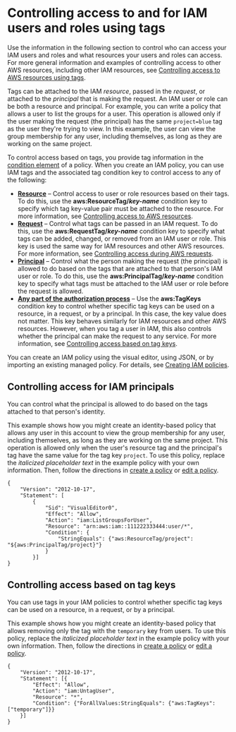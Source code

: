 # Controlling access to and for IAM users and roles using tags<a name="access_iam-tags"></a>

Use the information in the following section to control who can access your IAM users and roles and what resources your users and roles can access\. For more general information and examples of controlling access to other AWS resources, including other IAM resources, see [Controlling access to AWS resources using tags](access_tags.md)\.

Tags can be attached to the IAM *resource*, passed in the *request*, or attached to the *principal* that is making the request\. An IAM user or role can be both a resource and principal\. For example, you can write a policy that allows a user to list the groups for a user\. This operation is allowed only if the user making the request \(the principal\) has the same `project=blue` tag as the user they're trying to view\. In this example, the user can view the group membership for any user, including themselves, as long as they are working on the same project\.

To control access based on tags, you provide tag information in the [condition element](reference_policies_elements_condition.md) of a policy\. When you create an IAM policy, you can use IAM tags and the associated tag condition key to control access to any of the following:
+ **[Resource](access_tags.md#access_tags_control-resources)** – Control access to user or role resources based on their tags\. To do this, use the **aws:ResourceTag/*key\-name*** condition key to specify which tag key\-value pair must be attached to the resource\. For more information, see [Controlling access to AWS resources](access_tags.md#access_tags_control-resources)\.
+ **[Request](access_tags.md#access_tags_control-requests)** – Control what tags can be passed in an IAM request\. To do this, use the **aws:RequestTag/*key\-name*** condition key to specify what tags can be added, changed, or removed from an IAM user or role\. This key is used the same way for IAM resources and other AWS resources\. For more information, see [Controlling access during AWS requests](access_tags.md#access_tags_control-requests)\.
+ **[Principal](#access_iam-tags_control-principals)** – Control what the person making the request \(the principal\) is allowed to do based on the tags that are attached to that person's IAM user or role\. To do this, use the **aws:PrincipalTag/*key\-name*** condition key to specify what tags must be attached to the IAM user or role before the request is allowed\.
+ **[Any part of the authorization process](#access_iam-tags_control-tag-keys)** – Use the **aws:TagKeys** condition key to control whether specific tag keys can be used on a resource, in a request, or by a principal\. In this case, the key value does not matter\. This key behaves similarly for IAM resources and other AWS resources\. However, when you tag a user in IAM, this also controls whether the principal can make the request to any service\. For more information, see [Controlling access based on tag keys](access_tags.md#access_tags_control-tag-keys)\.

You can create an IAM policy using the visual editor, using JSON, or by importing an existing managed policy\. For details, see [Creating IAM policies](access_policies_create.md)\.

## Controlling access for IAM principals<a name="access_iam-tags_control-principals"></a>

You can control what the principal is allowed to do based on the tags attached to that person's identity\. 

This example shows how you might create an identity\-based policy that allows any user in this account to view the group membership for any user, including themselves, as long as they are working on the same project\. This operation is allowed only when the user's resource tag and the principal's tag have the same value for the tag key `project`\. To use this policy, replace the *italicized placeholder text* in the example policy with your own information\. Then, follow the directions in [create a policy](access_policies_create.md) or [edit a policy](access_policies_manage-edit.md)\.

```
{
    "Version": "2012-10-17",
    "Statement": [
        {
            "Sid": "VisualEditor0",
            "Effect": "Allow",
            "Action": "iam:ListGroupsForUser",
            "Resource": "arn:aws:iam::111222333444:user/*",
            "Condition": {
                "StringEquals": {"aws:ResourceTag/project": "${aws:PrincipalTag/project}"}
            }
        }]
}
```

## Controlling access based on tag keys<a name="access_iam-tags_control-tag-keys"></a>

You can use tags in your IAM policies to control whether specific tag keys can be used on a resource, in a request, or by a principal\.

This example shows how you might create an identity\-based policy that allows removing only the tag with the `temporary` key from users\. To use this policy, replace the *italicized placeholder text* in the example policy with your own information\. Then, follow the directions in [create a policy](access_policies_create.md) or [edit a policy](access_policies_manage-edit.md)\.

```
{
    "Version": "2012-10-17",
    "Statement": [{
        "Effect": "Allow",
        "Action": "iam:UntagUser",
        "Resource": "*",
        "Condition": {"ForAllValues:StringEquals": {"aws:TagKeys": ["temporary"]}}
    }]
}
```